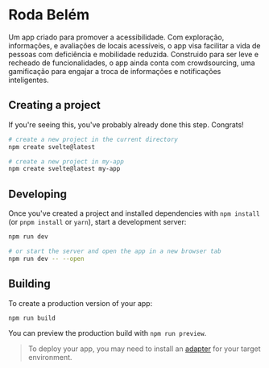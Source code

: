 # Roda Belém

Um app criado para promover a acessibilidade. Com exploração, informações, e avaliações de locais acessíveis, o app visa facilitar a vida de pessoas com deficiência e mobilidade reduzida. Construido para ser leve e recheado de funcionalidades, o app ainda conta com crowdsourcing, uma gamificação para engajar a troca de informações e notificações inteligentes.

## Creating a project

If you're seeing this, you've probably already done this step. Congrats!

```bash
# create a new project in the current directory
npm create svelte@latest

# create a new project in my-app
npm create svelte@latest my-app
```

## Developing

Once you've created a project and installed dependencies with `npm install` (or `pnpm install` or `yarn`), start a development server:

```bash
npm run dev

# or start the server and open the app in a new browser tab
npm run dev -- --open
```

## Building

To create a production version of your app:

```bash
npm run build
```

You can preview the production build with `npm run preview`.

> To deploy your app, you may need to install an [adapter](https://kit.svelte.dev/docs/adapters) for your target environment.

